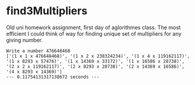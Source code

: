 # find3Multipliers
Old uni homework assignment, first day of aglorithmes class.
The most efficient I could think of way for finding unique set of multipliers for any giving number.

```
Write a number 476648468
['(1 x 1 x 476648468)', '(1 x 2 x 238324234)', '(1 x 4 x 119162117)', '(1 x 8293 x 57476)', '(1 x 14369 x 33172)', '(1 x 16586 x 28738)', '(2 x 2 x 119162117)', '(2 x 8293 x 28738)', '(2 x 14369 x 16586)', '(4 x 8293 x 14369)']
--- 0.11754131317138672 seconds ---
```
